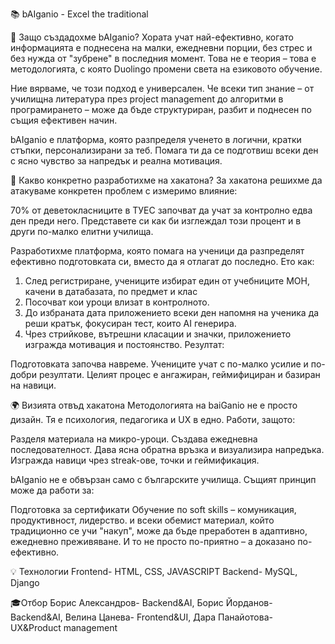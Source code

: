 📚 bAIganio - Excel the traditional

🚀 Защо създадохме bAIganio?
Хората учат най-ефективно, когато информацията е поднесена на малки, ежедневни порции, без стрес и без нужда от "зубрене" в последния момент. Това не е теория – това е методологията, с която Duolingo промени света на езиковото обучение.

Ние вярваме, че този подход е универсален. Че всеки тип знание – от училищна литература през project management до алгоритми в програмирането – може да бъде структуриран, разбит и поднесен по същия ефективен начин.

bAIganio е платформа, която разпределя ученето в логични, кратки стъпки, персонализирани за теб. Помага ти да се подготвиш всеки ден с ясно чувство за напредък и реална мотивация.

🎯 Какво конкретно разработихме на хакатона?
За хакатона решихме да атакуваме конкретен проблем с измеримо влияние:

70% от деветокласниците в ТУЕС започват да учат за контролно едва ден преди него. Представете си как би изглеждал този процент и в други по-малко елитни училища.

Разработихме платформа, която помага на ученици да разпределят ефективно подготовката си, вместо да я отлагат до последно. Ето как:

1. След регистриране, учениците избират един от учебниците МОН, качени в датабазата, по предмет и клас
2. Посочват кои уроци влизат в контролното.
3. До избраната дата приложението всеки ден напомня на ученика да реши кратък, фокусиран тест, които AI генерира.
4. Чрез стрийкове, вътрешни класации и значки, приложението изгражда мотивация и постоянство.
Резултат:

Подготовката започва навреме.
Учениците учат с по-малко усилие и по-добри резултати.
Целият процес е ангажиран, геймифициран и базиран на навици.

🌍 Визията отвъд хакатона
Методологията на baiGanio не е просто дизайн. Тя е психология, педагогика и UX в едно. Работи, защото:

Разделя материала на микро-уроци.
Създава ежедневна последователност.
Дава ясна обратна връзка и визуализира напредъка.
Изгражда навици чрез streak-ове, точки и геймификация.

bAIganio не е обвързан само с българските училища. Същият принцип може да работи за:

Подготовка за сертификати
Обучение по soft skills – комуникация, продуктивност, лидерство.
и всеки обемист материал, който традиционно се учи "накуп", може да бъде преработен в адаптивно, ежедневно преживяване. И то не просто по-приятно – а доказано по-ефективно.

💡 Технологии
Frontend- HTML, CSS, JAVASCRIPT
Backend- MySQL, Django

🎓Отбор
Борис Александров- Backend&AI, 
Борис Йорданов- Backend&AI,
Велина Цанева- Frontend&UI,
Дара Панайотова- UX&Product management




